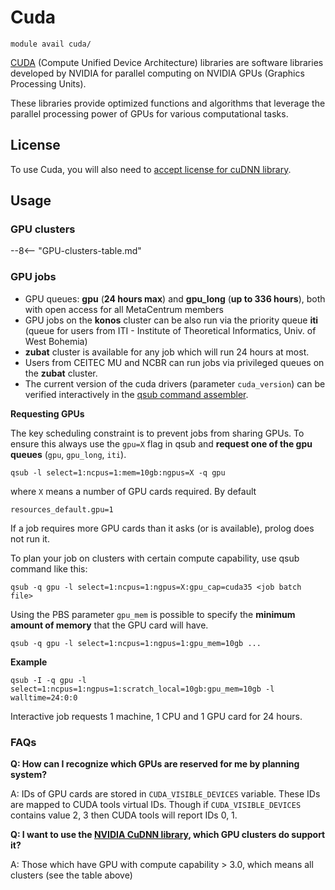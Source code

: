 # Cuda

    module avail cuda/

[CUDA](https://developer.nvidia.com/cuda-toolkit) (Compute Unified Device Architecture) libraries are software libraries developed by NVIDIA for parallel computing on NVIDIA GPUs (Graphics Processing Units). 

These libraries provide optimized functions and algorithms that leverage the parallel processing power of GPUs for various computational tasks. 

## License

To use Cuda, you will also need to [accept license for cuDNN library](https://perun.metacentrum.cz/meta/registrar/?locale=en&vo=meta&group=lic_cudnn). 

## Usage

### GPU clusters

--8<-- "GPU-clusters-table.md"

### GPU jobs

- GPU queues: **gpu** (**24 hours max**) and **gpu_long** (**up to 336 hours**), both with open access for all MetaCentrum members
- GPU jobs on the **konos** cluster can be also run via the priority queue **iti** (queue for users from ITI - Institute of Theoretical Informatics, Univ. of West Bohemia)
- **zubat** cluster is available for any job which will run 24 hours at most.
- Users from CEITEC MU and NCBR can run jobs via privileged queues on the **zubat** cluster.
- The current version of the cuda drivers (parameter `cuda_version`) can be verified interactively in the [qsub command assembler](https://metavo.metacentrum.cz/pbsmon2/qsub_pbspro).

**Requesting GPUs**

The key scheduling constraint is to prevent jobs from sharing GPUs. To ensure this always use the `gpu=X` flag in qsub and **request one of the gpu queues** (`gpu`, `gpu_long`, `iti`).

    qsub -l select=1:ncpus=1:mem=10gb:ngpus=X -q gpu

where `X` means a number of GPU cards required. By default

    resources_default.gpu=1

If a job requires more GPU cards than it asks (or is available), prolog does not run it.

To plan your job on clusters with certain compute capability, use qsub command like this:

    qsub -q gpu -l select=1:ncpus=1:ngpus=X:gpu_cap=cuda35 <job batch file>

Using the PBS parameter `gpu_mem` is possible to specify the **minimum amount of memory** that the GPU card will have.

    qsub -q gpu -l select=1:ncpus=1:ngpus=1:gpu_mem=10gb ...

**Example**

    qsub -I -q gpu -l select=1:ncpus=1:ngpus=1:scratch_local=10gb:gpu_mem=10gb -l walltime=24:0:0

Interactive job requests 1 machine, 1 CPU and 1 GPU card for 24 hours.

### FAQs

**Q: How can I recognize which GPUs are reserved for me by planning system?**

A: IDs of GPU cards are stored in `CUDA_VISIBLE_DEVICES` variable. These IDs are mapped to CUDA tools virtual IDs. Though if `CUDA_VISIBLE_DEVICES` contains value 2, 3 then CUDA tools will report IDs 0, 1.

**Q: I want to use the [NVIDIA CuDNN library](../../../software/sw-list/cudnn), which GPU clusters do support it?**

A: Those which have GPU with compute capability > 3.0, which means all clusters (see the table above) 



